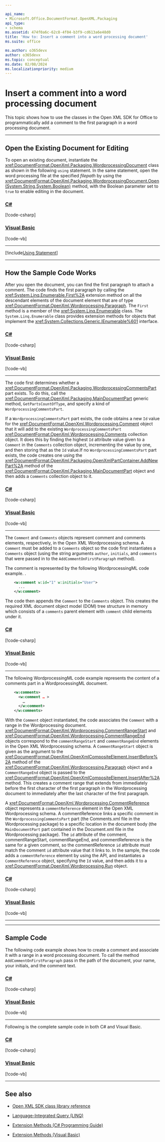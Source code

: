 ```yaml
---

api_name:
- Microsoft.Office.DocumentFormat.OpenXML.Packaging
api_type:
- schema
ms.assetid: 474f0a6c-62c8-4f04-b3f9-cd613a6e48d0
title: 'How to: Insert a comment into a word processing document'
ms.suite: office

ms.author: o365devx
author: o365devx
ms.topic: conceptual
ms.date: 02/08/2024
ms.localizationpriority: medium
---
```

# Insert a comment into a word processing document

This topic shows how to use the classes in the Open XML SDK for
Office to programmatically add a comment to the first paragraph in a
word processing document.



--------------------------------------------------------------------------------
## Open the Existing Document for Editing
To open an existing document, instantiate the <xref:DocumentFormat.OpenXml.Packaging.WordprocessingDocument> class as shown in
the following `using` statement. In the same
statement, open the word processing file at the specified *filepath* by
using the <xref:DocumentFormat.OpenXml.Packaging.WordprocessingDocument.Open(System.String,System.Boolean)>
method, with the Boolean parameter set to `true` to enable
editing in the document.

### [C#](#tab/cs-0)
[!code-csharp[](../../samples/word/insert_a_comment/cs/Program.cs#snippet1)]
### [Visual Basic](#tab/vb-0)
[!code-vb[](../../samples/word/insert_a_comment/vb/Program.vb#snippet1)]
***

[!include[Using Statement](../includes/word/using-statement.md)]


--------------------------------------------------------------------------------
## How the Sample Code Works

After you open the document, you can find the first paragraph to attach
a comment. The code finds the first paragraph by calling the <xref:System.Linq.Enumerable.First%2A>
extension method on all the descendant elements of the document element
that are of type <xref:DocumentFormat.OpenXml.Wordprocessing.Paragraph>. The `First` method is a member
of the <xref:System.Linq.Enumerable> class. The `System.Linq.Enumerable` class
provides extension methods for objects that implement the <xref:System.Collections.Generic.IEnumerable%601> interface.

### [C#](#tab/cs-1)
[!code-csharp[](../../samples/word/insert_a_comment/cs/Program.cs#snippet2)]
### [Visual Basic](#tab/vb-1)
[!code-vb[](../../samples/word/insert_a_comment/vb/Program.vb#snippet2)]
***


The code first determines whether a <xref:DocumentFormat.OpenXml.Packaging.WordprocessingCommentsPart>
part exists. To do this, call the <xref:DocumentFormat.OpenXml.Packaging.MainDocumentPart> generic method,
`GetPartsCountOfType`, and specify a kind of `WordprocessingCommentsPart`.

If a `WordprocessingCommentsPart` part exists, the code obtains a new `Id` value for
the <xref:DocumentFormat.OpenXml.Wordprocessing.Comment> object that it will add to the
existing `WordprocessingCommentsPart` <xref:DocumentFormat.OpenXml.Wordprocessing.Comments>
collection object. It does this by finding the highest `Id` attribute value
given to a `Comment` in the `Comments` collection object, incrementing the
value by one, and then storing that as the `Id` value.If no `WordprocessingCommentsPart` part exists, the code
creates one using the <xref:DocumentFormat.OpenXml.Packaging.OpenXmlPartContainer.AddNewPart%2A>
method of the <xref:DocumentFormat.OpenXml.Packaging.MainDocumentPart> object and then adds a
`Comments` collection object to it.

### [C#](#tab/cs-2)
[!code-csharp[](../../samples/word/insert_a_comment/cs/Program.cs#snippet3)]
### [Visual Basic](#tab/vb-2)
[!code-vb[](../../samples/word/insert_a_comment/vb/Program.vb#snippet3)]
***


The `Comment` and `Comments` objects represent comment and comments
elements, respectively, in the Open XML Wordprocessing schema. A `Comment`
must be added to a `Comments` object so the code first instantiates a
`Comments` object (using the string arguments `author`, `initials`,
and `comments` that were passed in to the `AddCommentOnFirstParagraph` method).

The comment is represented by the following WordprocessingML code
example. .

```xml
    <w:comment w:id="1" w:initials="User">
      ...
    </w:comment>
```

The code then appends the `Comment` to the `Comments` object. This
creates the required XML document object model (DOM) tree structure in
memory which consists of a `comments` parent element with `comment` child elements under
it.

### [C#](#tab/cs-3)
[!code-csharp[](../../samples/word/insert_a_comment/cs/Program.cs#snippet4)]
### [Visual Basic](#tab/vb-3)
[!code-vb[](../../samples/word/insert_a_comment/vb/Program.vb#snippet4)]
***


The following WordprocessingML code example represents the content of a
comments part in a WordprocessingML document.

```xml
    <w:comments>
      <w:comment … >
        …
      </w:comment>
    </w:comments>
```

With the `Comment` object instantiated, the code associates the `Comment` with a range in
the Wordprocessing document. <xref:DocumentFormat.OpenXml.Wordprocessing.CommentRangeStart> and
<xref:DocumentFormat.OpenXml.Wordprocessing.CommentRangeEnd> objects correspond to the
`commentRangeStart` and `commentRangeEnd` elements in the Open XML Wordprocessing schema.
A `CommentRangeStart` object is given as the argument to the <xref:DocumentFormat.OpenXml.OpenXmlCompositeElement.InsertBefore%2A>
method of the <xref:DocumentFormat.OpenXml.Wordprocessing.Paragraph> object and a `CommentRangeEnd`
object is passed to the <xref:DocumentFormat.OpenXml.OpenXmlCompositeElement.InsertAfter%2A> method.
This creates a comment range that extends from immediately before the first character of the first paragraph
in the Wordprocessing document to immediately after the last character of the first paragraph.

A <xref:DocumentFormat.OpenXml.Wordprocessing.CommentReference> object represents a
`commentReference` element in the Open XML Wordprocessing schema. A
commentReference links a specific comment in the `WordprocessingCommentsPart` part (the Comments.xml
file in the Wordprocessing package) to a specific location in the
document body (the `MainDocumentPart` part
contained in the Document.xml file in the Wordprocessing package). The
`id` attribute of the comment,
commentRangeStart, commentRangeEnd, and commentReference is the same for
a given comment, so the commentReference `id`
attribute must match the comment `id` attribute
value that it links to. In the sample, the code adds a `commentReference` element by using the API, and
instantiates a `CommentReference` object,
specifying the `Id` value, and then adds it to a <xref:DocumentFormat.OpenXml.Wordprocessing.Run> object.

### [C#](#tab/cs-4)
[!code-csharp[](../../samples/word/insert_a_comment/cs/Program.cs#snippet5)]
### [Visual Basic](#tab/vb-4)
[!code-vb[](../../samples/word/insert_a_comment/vb/Program.vb#snippet5)]
***


--------------------------------------------------------------------------------
## Sample Code
The following code example shows how to create a comment and associate
it with a range in a word processing document. To call the method `AddCommentOnFirstParagraph` pass in the path of
the document, your name, your initials, and the comment text.

### [C#](#tab/cs-5)
[!code-csharp[](../../samples/word/insert_a_comment/cs/Program.cs#snippet6)]
### [Visual Basic](#tab/vb-5)
[!code-vb[](../../samples/word/insert_a_comment/vb/Program.vb#snippet6)]
***


Following is the complete sample code in both C\# and Visual Basic.

### [C#](#tab/cs)
[!code-csharp[](../../samples/word/insert_a_comment/cs/Program.cs#snippet)]

### [Visual Basic](#tab/vb)
[!code-vb[](../../samples/word/insert_a_comment/vb/Program.vb#snippet)]

--------------------------------------------------------------------------------
## See also


- [Open XML SDK class library reference](/office/open-xml/open-xml-sdk)

- [Language-Integrated Query (LINQ)](/previous-versions/bb397926(v=vs.140))

- [Extension Methods (C\# Programming Guide)](/dotnet/csharp/programming-guide/classes-and-structs/extension-methods)

- [Extension Methods (Visual Basic)](/dotnet/visual-basic/programming-guide/language-features/procedures/extension-methods)
